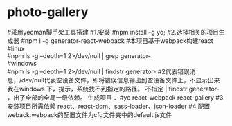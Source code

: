 # photo-gallery
#采用yeoman脚手架工具搭建
#1.安装
#npm install -g yo;
#2.选择相关的项目生成器
#npm i -g generator-react-webpack
#本项目基于webpack构建react
#linux  
#npm ls -g –depth=1 2>/dev/null | grep generator-  
#windows  
#npm ls -g –depth=1 2>/dev/null | findstr generator-
#2代表错误消息，/dev/null代表空设备文件，即将错误信息输出到空设备文件上，不显示出来
我在windows 下，提示，系统找不到指定的路径。
不指定 | findstr generator- ，出了全部的全局一级依赖。
生成项目：
#yo react-webpack react-gallery
#3.安装项目所需依赖 react、react-dom、sass-loader、json-loader
#4.配置weback.webpack的配置文件为cfg文件夹中的default.js文件
